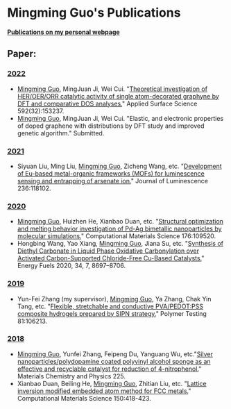 # Mingming Guo's Publications

[**Publications on my personal webpage**](http://www.guomm.top/Publication.html)

## Paper:
### [2022](https://github.com/quanghuy0497/Writing-in-the-Science_Stanford/tree/main/Unit%2001%20-%20Principles%20of%20effective%20writing)
+ [Mingming Guo](http://www.guomm.top), MingJuan Ji, Wei Cui. "[Theoretical investigation of HER/OER/ORR catalytic activity of single atom-decorated graphyne by DFT and comparative DOS analyses.](https://doi.org/10.1016/j.apsusc.2022.153237)" Applied Surface Science 592(32):153237. 
+ [Mingming Guo](http://www.guomm.top), MingJuan Ji, Wei Cui. "Elastic, and electronic properties of doped graphene with distributions by DFT study and improved genetic algorithm." Submitted.

### [2021](https://github.com/quanghuy0497/Writing-in-the-Science_Stanford/tree/main/Unit%2001%20-%20Principles%20of%20effective%20writing)
+ Siyuan Liu, Ming Liu, [Mingming Guo](http://www.guomm.top), Zicheng Wang, etc. "[Development of Eu-based metal-organic frameworks (MOFs) for luminescence sensing and entrapping of arsenate ion.](https://doi.org/10.1016/j.jlumin.2021.118102)" Journal of Luminescence 236:118102. 

### [2020](https://github.com/quanghuy0497/Writing-in-the-Science_Stanford/tree/main/Unit%2001%20-%20Principles%20of%20effective%20writing)
+ [Mingming Guo](http://www.guomm.top), Huizhen He, Xianbao Duan, etc. "[Structural optimization and melting behavior investigation of Pd-Ag bimetallic nanoparticles by molecular simulations.](https://doi.org/10.1016/j.commatsci.2020.109520)" Computational Materials Science 176:109520. 
+ Hongbing Wang, Yao Xiang, [Mingming Guo](http://www.guomm.top), Jiana Su, etc. "[Synthesis of Diethyl Carbonate in Liquid Phase Oxidative Carbonylation over Activated Carbon-Supported Chloride-Free Cu-Based Catalysts.](https://doi.org/10.1021/acs.energyfuels.0c00528)" Energy Fuels 2020, 34, 7, 8697–8706.

### [2019](https://github.com/quanghuy0497/Writing-in-the-Science_Stanford/tree/main/Unit%2001%20-%20Principles%20of%20effective%20writing)
+ Yun-Fei Zhang (my supervisor), [Mingming Guo](http://www.guomm.top), Ya Zhang, Chak Yin Tang, etc. "[Flexible, stretchable and conductive PVA/PEDOT:PSS composite hydrogels prepared by SIPN strategy.](https://doi.org/10.1016/j.polymertesting.2019.106213)" Polymer Testing 81:106213. 

### [2018](https://github.com/quanghuy0497/Writing-in-the-Science_Stanford/tree/main/Unit%2001%20-%20Principles%20of%20effective%20writing)
+ [Mingming Guo](http://www.guomm.top), Yunfei Zhang, Feipeng Du, Yanguang Wu, etc."[Silver nanoparticles/polydopamine coated polyvinyl alcohol sponge as an effective and recyclable catalyst for reduction of 4-nitrophenol.](https://doi.org/10.1016/j.matchemphys.2018.12.049)" Materials Chemistry and Physics 225. 
+ Xianbao Duan, Beiling He, [Mingming Guo](http://www.guomm.top), Zhitian Liu, etc. "[Lattice inversion modified embedded atom method for FCC metals.](https://doi.org/10.1016/j.polymertesting.2019.106213)" Computational Materials Science 150:418-423.




